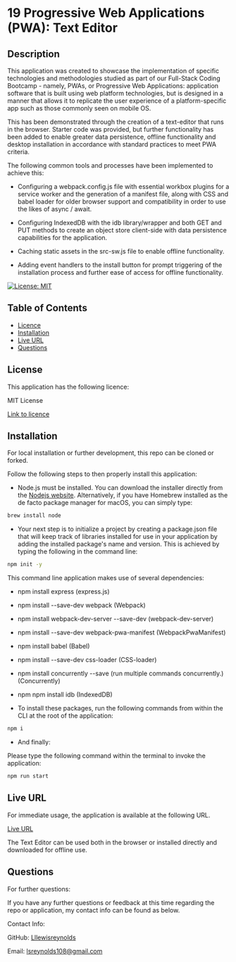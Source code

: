 # 19 Progressive Web Applications (PWA): Text Editor

## Description

This application was created to showcase the implementation of specific technologies and methodologies studied as part of our Full-Stack Coding Bootcamp - namely, PWAs, or Progressive Web Applications: application software that is built using web platform technologies, but is designed in a manner that allows it to replicate the user experience of a platform-specific app such as those commonly seen on mobile OS. 

This has been demonstrated through the creation of a text-editor that runs in the browser. Starter code was provided, but further functionality has been added to enable greater data persistence, offline functionality and desktop installation in accordance with standard practices to meet PWA criteria.

The following common tools and processes have been implemented to achieve this:

* Configuring a webpack.config.js file with essential workbox plugins for a service worker and the generation of a manifest file, along with CSS and babel loader for older browser support and compatibility in order to use the likes of async / await.

* Configuring IndexedDB with the idb library/wrapper and both GET and PUT methods to create an object store client-side with data persistence capabilities for the application.

* Caching static assets in the src-sw.js file to enable offline functionality.

* Adding event handlers to the install button for prompt triggering of the installation process and further ease of access for offline functionality. 

[![License: MIT](https://img.shields.io/badge/License-MIT-yellow.svg)](https://opensource.org/licenses/MIT)

## Table of Contents
  * [Licence](#licence)
  * [Installation](#installation)
  * [Live URL](#live-url)
  * [Questions](#questions)
  
## License

This application has the following licence:

MIT License

[Link to licence](https://opensource.org/licenses/MIT)

## Installation

For local installation or further development, this repo can be cloned or forked. 
    
  Follow the following steps to then properly install this application:

  * Node.js must be installed. You can download the installer directly from the [Nodejs website](https://nodejs.org). Alternatively, if you have Homebrew installed as the de facto package manager for macOS, you can simply type:

```bash
brew install node
```

  * Your next step is to initialize a project by creating a package.json file that will keep track of libraries installed for use in your application by adding the installed package's name and version. This is achieved by typing the following in the command line:

```bash
npm init -y
```

This command line application makes use of several dependencies:

  * npm install express (express.js)
  * npm install --save-dev webpack (Webpack)
  * npm install webpack-dev-server --save-dev (webpack-dev-server)
  * npm install --save-dev webpack-pwa-manifest (WebpackPwaManifest)
  * npm install babel (Babel)
  * npm install --save-dev css-loader (CSS-loader)
  * npm install concurrently --save (run multiple commands concurrently.) (Concurrently)
  * npm npm install idb (IndexedDB)

  * To install these packages, run the following commands from within the CLI at the root of the application:

```bash
npm i
```

  * And finally: 

  Please type the following command within the terminal to invoke the application:

```bash
npm run start
```

## Live URL

For immediate usage, the application is available at the following URL.

[Live URL](https://text-editor-pwa-demonstration.onrender.com)

The Text Editor can be used both in the browser or installed directly and downloaded for offline use.

      
## Questions
      
  For further questions:

  If you have any further questions or feedback at this time regarding the repo or application, my contact info can be found as below.
  
  Contact Info:

  GitHub: [Lllewisreynolds](https://github.com/Lllewisreynolds)

  Email: [lsreynolds108@gmail.com](mailto:lsreynolds108@gmail.com)